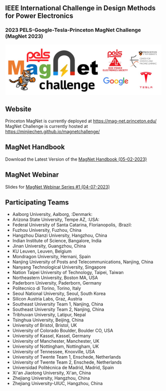 ## IEEE International Challenge in Design Methods for Power Electronics
### 2023 PELS-Google-Tesla-Princeton MagNet Challenge (MagNet 2023)
<img src="img/mclogo.jpg" width="1500">

## Website

Princeton MagNet is currently deployed at https://mag-net.princeton.edu/
MagNet Challenge is currently hosted at https://minjiechen.github.io/magnetchallenge/

## MagNet Handbook

Download the Latest Version of the [MagNet Handbook (05-02-2023)](docs/handbook.pdf)

## MagNet Webinar

Slides for [MagNet Webinar Series #1 (04-07-2023)](docs/webinar.pdf)

## Participating Teams

- Aalborg University, Aalborg, :Denmark:
- Arizona State University, Tempe AZ, :USA:
- Federal University of Santa Catarina, Florianopolis, :Brazil:
- Fuzhou University, Fuzhou, China
- Hangzhou Dianzi University, Hangzhou, China
- Indian Institute of Science, Bangalore, India
- Jinan University, Guangzhou, China
- KU Leuven, Leuven, Belgium
- Mondragon University, Hernani, Spain
- Nanjing University of Posts and Telecommunications, Nanjing, China
- Nanyang Technological University, Singapore
- Nation Taipei University of Technology, Taipei, Taiwan
- Northeastern University, Boston MA, USA
- Paderborn University, Paderborn, Germany
- Politecnico di Torino, Torino, Italy
- Seoul National University, Seoul, South Korea
- Silicon Austria Labs, Graz, Austria
- Southeast University Team 1, Nanjing, China
- Southeast University Team 2, Nanjing, China
- Tribhuvan University, Latipur, Nepal
- Tsinghua University, Beijing, China
- University of Bristol, Bristol, UK
- University of Colorado Boulder, Boulder CO, USA
- University of Kassel, Kassel, Germany
- University of Manchester, Manchester, UK
- University of Nottingham, Nottingham, UK
- University of Tennessee, Knoxville, USA
- University of Twente Team 1, Enschede, Netherlands
- University of Twente Team 2, Enschede, Netherlands
- Universidad Politécnica de Madrid, Madrid, Spain
- Xi'an Jiaotong University, Xi'an, China
- Zhejiang University, Hangzhou, China
- Zhejiang University-UIUC, Hangzhou, China
